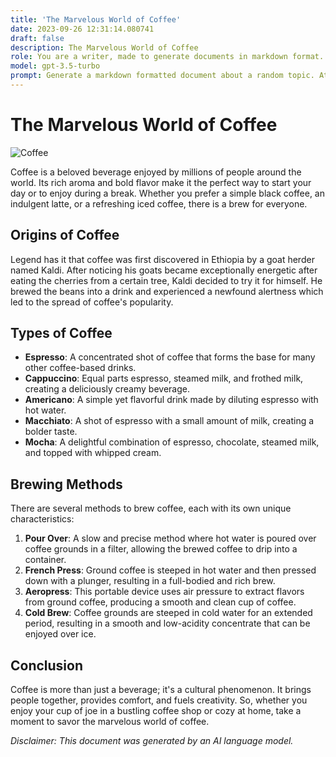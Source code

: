```yaml
---
title: 'The Marvelous World of Coffee'
date: 2023-09-26 12:31:14.080741
draft: false
description: The Marvelous World of Coffee
role: You are a writer, made to generate documents in markdown format. It is very important that all of the documents you generate are in valid markdown format.
model: gpt-3.5-turbo
prompt: Generate a markdown formatted document about a random topic. At the bottom, include a disclaimer explaining that the document was generated by you. The first line of the document should be the title. Make sure that the entire document is in proper markdown format, using a mix of various tags to make the document visually appealing.
---
```


# The Marvelous World of Coffee

![Coffee](https://images.unsplash.com/photo-1551232629-7017768f89b6)

Coffee is a beloved beverage enjoyed by millions of people around the world. Its rich aroma and bold flavor make it the perfect way to start your day or to enjoy during a break. Whether you prefer a simple black coffee, an indulgent latte, or a refreshing iced coffee, there is a brew for everyone.

## Origins of Coffee

Legend has it that coffee was first discovered in Ethiopia by a goat herder named Kaldi. After noticing his goats became exceptionally energetic after eating the cherries from a certain tree, Kaldi decided to try it for himself. He brewed the beans into a drink and experienced a newfound alertness which led to the spread of coffee's popularity.

## Types of Coffee

- **Espresso**: A concentrated shot of coffee that forms the base for many other coffee-based drinks.
- **Cappuccino**: Equal parts espresso, steamed milk, and frothed milk, creating a deliciously creamy beverage.
- **Americano**: A simple yet flavorful drink made by diluting espresso with hot water.
- **Macchiato**: A shot of espresso with a small amount of milk, creating a bolder taste.
- **Mocha**: A delightful combination of espresso, chocolate, steamed milk, and topped with whipped cream.

## Brewing Methods

There are several methods to brew coffee, each with its own unique characteristics:

1. **Pour Over**: A slow and precise method where hot water is poured over coffee grounds in a filter, allowing the brewed coffee to drip into a container.
2. **French Press**: Ground coffee is steeped in hot water and then pressed down with a plunger, resulting in a full-bodied and rich brew.
3. **Aeropress**: This portable device uses air pressure to extract flavors from ground coffee, producing a smooth and clean cup of coffee.
4. **Cold Brew**: Coffee grounds are steeped in cold water for an extended period, resulting in a smooth and low-acidity concentrate that can be enjoyed over ice.

## Conclusion

Coffee is more than just a beverage; it's a cultural phenomenon. It brings people together, provides comfort, and fuels creativity. So, whether you enjoy your cup of joe in a bustling coffee shop or cozy at home, take a moment to savor the marvelous world of coffee.

*Disclaimer: This document was generated by an AI language model.*